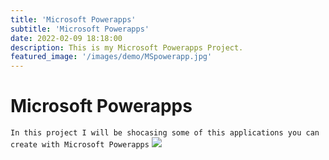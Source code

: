 ```yaml
---
title: 'Microsoft Powerapps'
subtitle: 'Microsoft Powerapps'
date: 2022-02-09 18:18:00
description: This is my Microsoft Powerapps Project.
featured_image: '/images/demo/MSpowerapp.jpg'
---
```

# Microsoft Powerapps

`In this project I will be shocasing some of this applications you can create with Microsoft Powerapps`
![]((https://sjackson4430.github.io/portfolio/images/demo/Sharepoint.jpg))